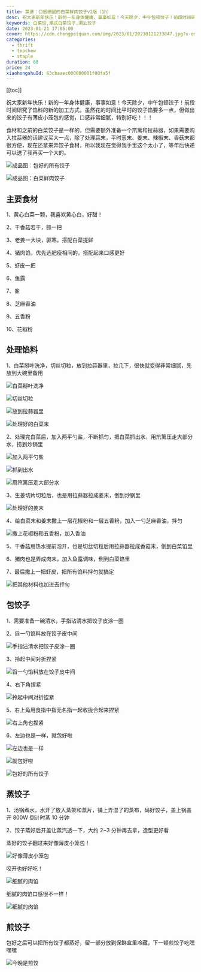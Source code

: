 ```yaml
---
title: 菜谱：口感细腻的白菜鲜肉饺子v2版（1h）
desc: 祝大家新年快乐！新的一年身体健康，事事如意！今天除夕，中午包顿饺子！前段时间研究了馅料的新的加工方式，虽然花的时间比平时的饺子馅要多一点，但做出来的饺子有薄皮小笼包的感觉，口感非常细腻，特别好吃！！！
keywords: 白菜饺,潮式白菜饺子,潮汕饺子
date: 2023-01-21 17:05:00
cover: https://cdn.chengpeiquan.com/img/2023/01/20230121233847.jpg?x-oss-process=image/interlace,1
categories:
  - thrift
  - teochew
  - staple
duration: 60
price: 24
xiaohongshuId: 63cbaaec000000001f00fa5f
---
```


[[toc]]

祝大家新年快乐！新的一年身体健康，事事如意！今天除夕，中午包顿饺子！前段时间研究了馅料的新的加工方式，虽然花的时间比平时的饺子馅要多一点，但做出来的饺子有薄皮小笼包的感觉，口感非常细腻，特别好吃！！！

食材和之前的白菜饺子是一样的，但需要额外准备一个笊篱和拉蒜器，如果需要购入拉蒜器的话建议买大一点，除了处理蒜末，平时葱末、姜末、辣椒末、香菇末都很方便，现在还拿来弄饺子食材，所以我现在觉得我手里这个太小了，等年后快递可以送了我再买一个大的。

![成品图：包好的所有饺子](https://cdn.chengpeiquan.com/img/2023/01/20230121233950.jpg?x-oss-process=image/interlace,1)

![成品图：白菜鲜肉饺子](https://cdn.chengpeiquan.com/img/2023/01/20230121233952.jpg?x-oss-process=image/interlace,1)

## 主要食材

1、黄心白菜一颗，我喜欢黄心白，好甜！

2、干香菇若干，抓一把

3、老姜一大块，驱寒，搭配白菜提鲜

4、猪肉馅，优先选肥瘦相间的，搭配起来口感更好

5、虾皮一把

6、鱼露

7、盐

8、芝麻香油

9、五香粉

10、花椒粉

## 处理馅料

1、白菜掰叶洗净，切丝切粒，放到拉蒜器里，拉几下，很快就变得非常细腻，先放到大碗里备用

![白菜掰叶洗净](https://cdn.chengpeiquan.com/img/2023/01/20230121233933.jpg?x-oss-process=image/interlace,1)

![切丝切粒](https://cdn.chengpeiquan.com/img/2023/01/20230121233935.jpg?x-oss-process=image/interlace,1)

![放到拉蒜器里](https://cdn.chengpeiquan.com/img/2023/01/20230121233936.jpg?x-oss-process=image/interlace,1)

![处理好的白菜末](https://cdn.chengpeiquan.com/img/2023/01/20230121233937.jpg?x-oss-process=image/interlace,1)

2、处理完白菜后，加入两平勺盐，不断抓匀，把白菜抓出水，用笊篱压走大部分水，捞到炒锅里

![加入两平勺盐](https://cdn.chengpeiquan.com/img/2023/01/20230121233938.jpg?x-oss-process=image/interlace,1)

![抓到出水](https://cdn.chengpeiquan.com/img/2023/01/20230121233939.jpg?x-oss-process=image/interlace,1)

![用笊篱压走大部分水](https://cdn.chengpeiquan.com/img/2023/01/20230121233940.jpg?x-oss-process=image/interlace,1)

3、生姜切片切粒后，也是用拉蒜器拉成姜末，倒到炒锅里

![处理好的姜末](https://cdn.chengpeiquan.com/img/2023/01/20230121233941.jpg?x-oss-process=image/interlace,1)

4、给白菜末和姜末撒上一层花椒粉和一层五香粉，加入一勺芝麻香油，拌匀

![撒上花椒粉和五香粉，加入香油](https://cdn.chengpeiquan.com/img/2023/01/20230121233942.jpg?x-oss-process=image/interlace,1)

5、干香菇用热水提前泡开，也是切丝切粒后用拉蒜器拉成香菇末，倒到白菜馅里

6、猪肉也是弄成肉末，加入鱼露调味，倒到白菜馅里

7、最后撒上一把虾皮，把所有馅料拌匀就搞定

![把其他材料也加进去拌匀](https://cdn.chengpeiquan.com/img/2023/01/20230121233943.jpg?x-oss-process=image/interlace,1)

## 包饺子

1、需要准备一碗清水，手指沾清水把饺子皮涂一圈

2、舀一勺馅料放在饺子皮中间

![手指沾清水把饺子皮涂一圈](https://cdn.chengpeiquan.com/img/2023/01/20230121233944.jpg?x-oss-process=image/interlace,1)

3、拎起中间对折捏紧

![舀一勺馅料放在饺子皮中间](https://cdn.chengpeiquan.com/img/2023/01/20230121233945.jpg?x-oss-process=image/interlace,1)

4、右下角捏紧

![拎起中间对折捏紧](https://cdn.chengpeiquan.com/img/2023/01/20230121233946.jpg?x-oss-process=image/interlace,1)

5、右上角用食指中指无名指一起收拢合起来捏紧

![右上角也捏紧](https://cdn.chengpeiquan.com/img/2023/01/20230121233947.jpg?x-oss-process=image/interlace,1)

6、左边也是一样，就包好啦

![左边也是一样](https://cdn.chengpeiquan.com/img/2023/01/20230121233948.jpg?x-oss-process=image/interlace,1)

![就包好啦](https://cdn.chengpeiquan.com/img/2023/01/20230121233949.jpg?x-oss-process=image/interlace,1)

![包好的所有饺子](https://cdn.chengpeiquan.com/img/2023/01/20230121233950.jpg?x-oss-process=image/interlace,1)

## 蒸饺子

1、汤锅煮水，水开了放入蒸架和蒸片，铺上弄湿了的蒸布，码好饺子，盖上锅盖开 800W 倒计时蒸 10 分钟

2、饺子蒸好后开盖让蒸汽透一下，大约 2~3 分钟再去拿，造型更好看

蒸好的饺子翻过来好像薄皮小笼包！

![好像薄皮小笼包](https://cdn.chengpeiquan.com/img/2023/01/20230121233953.jpg?x-oss-process=image/interlace,1)

咬开也好好吃！

![细腻的肉馅](https://cdn.chengpeiquan.com/img/2023/01/20230121233951.jpg?x-oss-process=image/interlace,1)

细腻的肉馅口感很不一样！

![细腻的肉馅](https://cdn.chengpeiquan.com/img/2023/01/20230121233952.jpg?x-oss-process=image/interlace,1)

## 煎饺子

包好之后可以把所有饺子都蒸好，留一部分放到保鲜盒里冷藏，下一顿煎饺子吃嘿嘿嘿

![今晚是煎饺](https://cdn.chengpeiquan.com/img/2023/01/20230121233934.jpg?x-oss-process=image/interlace,1)

